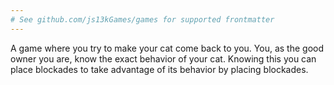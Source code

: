 ```yaml
---
# See github.com/js13kGames/games for supported frontmatter
---
```

A game where you try to make your cat come back to you.  You, as the good owner you are, know the exact behavior of your cat.  Knowing this you can place blockades to take advantage of its behavior by placing blockades. 
